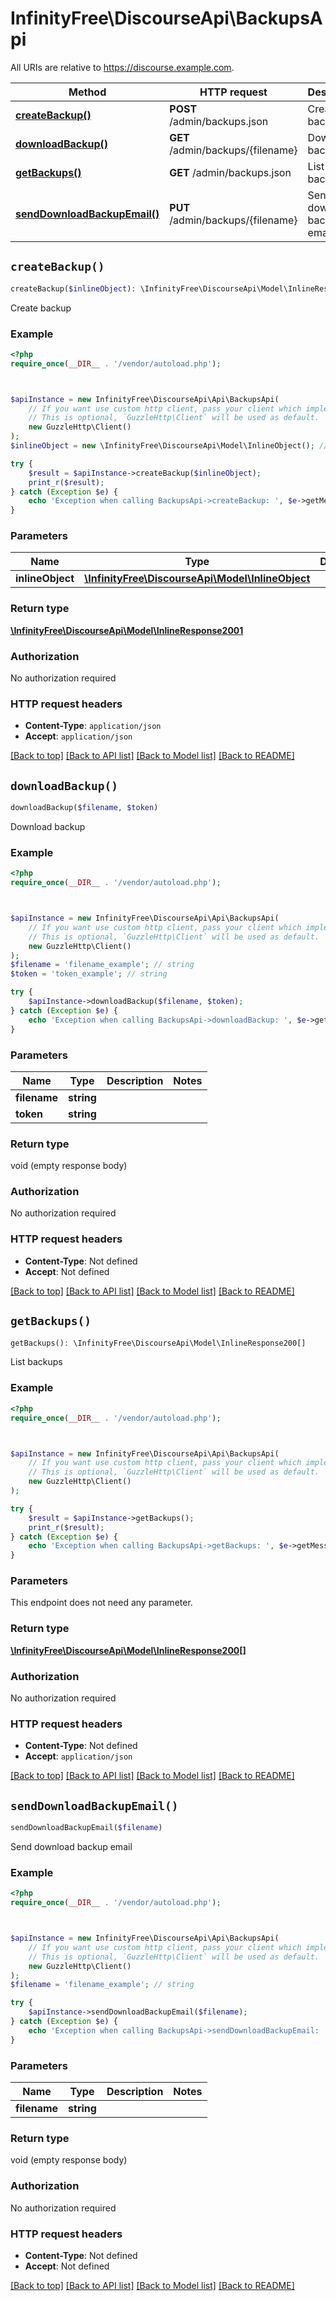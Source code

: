 # InfinityFree\DiscourseApi\BackupsApi

All URIs are relative to https://discourse.example.com.

Method | HTTP request | Description
------------- | ------------- | -------------
[**createBackup()**](BackupsApi.md#createBackup) | **POST** /admin/backups.json | Create backup
[**downloadBackup()**](BackupsApi.md#downloadBackup) | **GET** /admin/backups/{filename} | Download backup
[**getBackups()**](BackupsApi.md#getBackups) | **GET** /admin/backups.json | List backups
[**sendDownloadBackupEmail()**](BackupsApi.md#sendDownloadBackupEmail) | **PUT** /admin/backups/{filename} | Send download backup email


## `createBackup()`

```php
createBackup($inlineObject): \InfinityFree\DiscourseApi\Model\InlineResponse2001
```

Create backup

### Example

```php
<?php
require_once(__DIR__ . '/vendor/autoload.php');



$apiInstance = new InfinityFree\DiscourseApi\Api\BackupsApi(
    // If you want use custom http client, pass your client which implements `GuzzleHttp\ClientInterface`.
    // This is optional, `GuzzleHttp\Client` will be used as default.
    new GuzzleHttp\Client()
);
$inlineObject = new \InfinityFree\DiscourseApi\Model\InlineObject(); // \InfinityFree\DiscourseApi\Model\InlineObject

try {
    $result = $apiInstance->createBackup($inlineObject);
    print_r($result);
} catch (Exception $e) {
    echo 'Exception when calling BackupsApi->createBackup: ', $e->getMessage(), PHP_EOL;
}
```

### Parameters

Name | Type | Description  | Notes
------------- | ------------- | ------------- | -------------
 **inlineObject** | [**\InfinityFree\DiscourseApi\Model\InlineObject**](../Model/InlineObject.md)|  | [optional]

### Return type

[**\InfinityFree\DiscourseApi\Model\InlineResponse2001**](../Model/InlineResponse2001.md)

### Authorization

No authorization required

### HTTP request headers

- **Content-Type**: `application/json`
- **Accept**: `application/json`

[[Back to top]](#) [[Back to API list]](../../README.md#endpoints)
[[Back to Model list]](../../README.md#models)
[[Back to README]](../../README.md)

## `downloadBackup()`

```php
downloadBackup($filename, $token)
```

Download backup

### Example

```php
<?php
require_once(__DIR__ . '/vendor/autoload.php');



$apiInstance = new InfinityFree\DiscourseApi\Api\BackupsApi(
    // If you want use custom http client, pass your client which implements `GuzzleHttp\ClientInterface`.
    // This is optional, `GuzzleHttp\Client` will be used as default.
    new GuzzleHttp\Client()
);
$filename = 'filename_example'; // string
$token = 'token_example'; // string

try {
    $apiInstance->downloadBackup($filename, $token);
} catch (Exception $e) {
    echo 'Exception when calling BackupsApi->downloadBackup: ', $e->getMessage(), PHP_EOL;
}
```

### Parameters

Name | Type | Description  | Notes
------------- | ------------- | ------------- | -------------
 **filename** | **string**|  |
 **token** | **string**|  |

### Return type

void (empty response body)

### Authorization

No authorization required

### HTTP request headers

- **Content-Type**: Not defined
- **Accept**: Not defined

[[Back to top]](#) [[Back to API list]](../../README.md#endpoints)
[[Back to Model list]](../../README.md#models)
[[Back to README]](../../README.md)

## `getBackups()`

```php
getBackups(): \InfinityFree\DiscourseApi\Model\InlineResponse200[]
```

List backups

### Example

```php
<?php
require_once(__DIR__ . '/vendor/autoload.php');



$apiInstance = new InfinityFree\DiscourseApi\Api\BackupsApi(
    // If you want use custom http client, pass your client which implements `GuzzleHttp\ClientInterface`.
    // This is optional, `GuzzleHttp\Client` will be used as default.
    new GuzzleHttp\Client()
);

try {
    $result = $apiInstance->getBackups();
    print_r($result);
} catch (Exception $e) {
    echo 'Exception when calling BackupsApi->getBackups: ', $e->getMessage(), PHP_EOL;
}
```

### Parameters

This endpoint does not need any parameter.

### Return type

[**\InfinityFree\DiscourseApi\Model\InlineResponse200[]**](../Model/InlineResponse200.md)

### Authorization

No authorization required

### HTTP request headers

- **Content-Type**: Not defined
- **Accept**: `application/json`

[[Back to top]](#) [[Back to API list]](../../README.md#endpoints)
[[Back to Model list]](../../README.md#models)
[[Back to README]](../../README.md)

## `sendDownloadBackupEmail()`

```php
sendDownloadBackupEmail($filename)
```

Send download backup email

### Example

```php
<?php
require_once(__DIR__ . '/vendor/autoload.php');



$apiInstance = new InfinityFree\DiscourseApi\Api\BackupsApi(
    // If you want use custom http client, pass your client which implements `GuzzleHttp\ClientInterface`.
    // This is optional, `GuzzleHttp\Client` will be used as default.
    new GuzzleHttp\Client()
);
$filename = 'filename_example'; // string

try {
    $apiInstance->sendDownloadBackupEmail($filename);
} catch (Exception $e) {
    echo 'Exception when calling BackupsApi->sendDownloadBackupEmail: ', $e->getMessage(), PHP_EOL;
}
```

### Parameters

Name | Type | Description  | Notes
------------- | ------------- | ------------- | -------------
 **filename** | **string**|  |

### Return type

void (empty response body)

### Authorization

No authorization required

### HTTP request headers

- **Content-Type**: Not defined
- **Accept**: Not defined

[[Back to top]](#) [[Back to API list]](../../README.md#endpoints)
[[Back to Model list]](../../README.md#models)
[[Back to README]](../../README.md)

